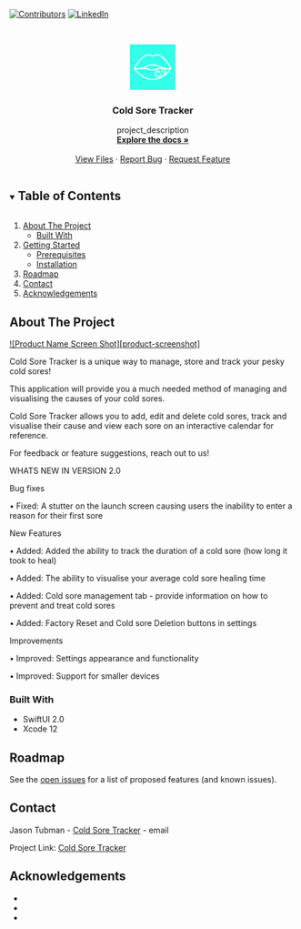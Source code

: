 
[![Contributors][contributors-shield]][contributors-url]
[![LinkedIn][linkedin-shield]][linkedin-url]


<!-- PROJECT LOGO -->
<br />
<p align="center">
  <a href="https://github.com/github_username/repo_name">
    <img src="images/logo.png" alt="Logo" width="80" height="80">
  </a>

  <h3 align="center">Cold Sore Tracker</h3>

  <p align="center">
    project_description
    <br />
    <a href="https://github.com/Jaysun11/ColdSoreTracker"><strong>Explore the docs »</strong></a>
    <br />
    <br />
    <a href="https://github.com/Jaysun11/ColdSoreTracker">View Files</a>
    ·
    <a href="https://github.com/Jaysun11/ColdSoreTracker/issues">Report Bug</a>
    ·
    <a href="https://github.com/github_username/repo_name/issues">Request Feature</a>
  </p>
</p>



<!-- TABLE OF CONTENTS -->
<details open="open">
  <summary><h2 style="display: inline-block">Table of Contents</h2></summary>
  <ol>
    <li>
      <a href="#about-the-project">About The Project</a>
      <ul>
        <li><a href="#built-with">Built With</a></li>
      </ul>
    </li>
    <li>
      <a href="#getting-started">Getting Started</a>
      <ul>
        <li><a href="#prerequisites">Prerequisites</a></li>
        <li><a href="#installation">Installation</a></li>
      </ul>
    </li>
    <li><a href="#roadmap">Roadmap</a></li>
    <li><a href="#contact">Contact</a></li>
    <li><a href="#acknowledgements">Acknowledgements</a></li>
  </ol>
</details>



<!-- ABOUT THE PROJECT -->
## About The Project

[![Product Name Screen Shot][product-screenshot]](https://apps.apple.com/us/app/cold-sore-tracker/id1565110712?ign-mpt=uo%3D2)

Cold Sore Tracker is a unique way to manage, store and track your pesky cold sores!


This application will provide you a much needed method of managing and visualising the causes of your cold sores.


Cold Sore Tracker allows you to add, edit and delete cold sores, track and visualise their cause and view each sore on an interactive calendar for reference.


For feedback or feature suggestions, reach out to us!

WHATS NEW IN VERSION 2.0


Bug fixes


• Fixed: A stutter on the launch screen causing users the inability to enter a reason for their first sore


New Features


• Added: Added the ability to track the duration of a cold sore (how long it took to heal)

• Added: The ability to visualise your average cold sore healing time

• Added: Cold sore management tab - provide information on how to prevent and treat cold sores

• Added: Factory Reset and Cold sore Deletion buttons in settings


Improvements


• Improved: Settings appearance and functionality

• Improved: Support for smaller devices



### Built With

* SwiftUI 2.0
* Xcode 12



<!-- ROADMAP -->
## Roadmap

See the [open issues](https://github.com/jaysun11/ColdSoreTracker/issues) for a list of proposed features (and known issues).



<!-- CONTACT -->
## Contact

Jason Tubman - [Cold Sore Tracker](coldsoretracker@gmail.com) - email

Project Link: [Cold Sore Tracker](https://github.com/Jaysun11/ColdSoreTracker)



<!-- ACKNOWLEDGEMENTS -->
## Acknowledgements

* []()
* []()
* []()





<!-- MARKDOWN LINKS & IMAGES -->
<!-- https://www.markdownguide.org/basic-syntax/#reference-style-links -->
[contributors-shield]: https://img.shields.io/github/contributors/jaysun11/repo.svg?style=for-the-badge
[contributors-url]: https://github.com/jaysun11/repo/graphs/contributors
[forks-shield]: https://img.shields.io/github/forks/jaysun11/repo.svg?style=for-the-badge
[forks-url]: https://github.com/jaysun11/repo/network/members
[stars-shield]: https://img.shields.io/github/stars/jaysun11/repo.svg?style=for-the-badge
[stars-url]: https://github.com/jaysun11/repo/stargazers
[issues-shield]: https://img.shields.io/github/issues/jaysun11/repo.svg?style=for-the-badge
[issues-url]: https://github.com/jaysun11/repo/issues
[license-shield]: https://img.shields.io/github/license/jaysun11/repo.svg?style=for-the-badge
[license-url]: https://github.com/jaysun11/repo/blob/master/LICENSE.txt
[linkedin-shield]: https://img.shields.io/badge/-LinkedIn-black.svg?style=for-the-badge&logo=linkedin&colorB=555
[linkedin-url]: https://www.linkedin.com/in/jason-tubman/
